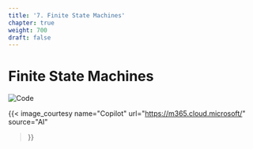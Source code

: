 ```yaml
---
title: '7. Finite State Machines'
chapter: true
weight: 700
draft: false
---
```


# Finite State Machines

![Code](/images/700/fsm.jpeg)

{{< image_courtesy 
  name="Copilot"
  url="https://m365.cloud.microsoft/"
  source="AI"
>}}
